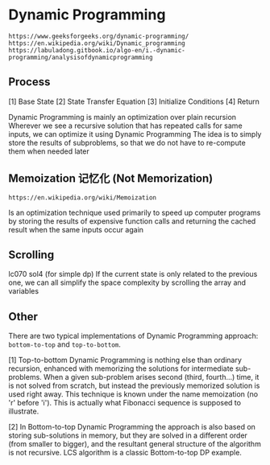 # Dynamic Programming
    https://www.geeksforgeeks.org/dynamic-programming/
    https://en.wikipedia.org/wiki/Dynamic_programming
    https://labuladong.gitbook.io/algo-en/i.-dynamic-programming/analysisofdynamicprogramming

## Process
[1] Base State
[2] State Transfer Equation
[3] Initialize Conditions
[4] Return

Dynamic Programming is mainly an optimization over plain recursion
Wherever we see a recursive solution that has repeated calls for same inputs, we can optimize it using Dynamic Programming
The idea is to simply store the results of subproblems, so that we do not have to re-compute them when needed later 


## Memoization 记忆化 (Not Memorization)
    https://en.wikipedia.org/wiki/Memoization
Is an optimization technique used primarily to speed up computer programs by storing the results of expensive function calls and returning the cached result when the same inputs occur again


## Scrolling
lc070 sol4 (for simple dp)
If the current state is only related to the previous one, we can all simplify the space complexity by scrolling the array and variables


## Other
There are two typical implementations of Dynamic Programming approach: `bottom-to-top` and `top-to-bottom`.

[1] Top-to-bottom Dynamic Programming is nothing else than ordinary recursion, enhanced with memorizing the solutions for intermediate sub-problems. 
When a given sub-problem arises second (third, fourth...) time, it is not solved from scratch, but instead the previously memorized solution is used right away. This technique is known under the name memoization (no 'r' before 'i').
This is actually what Fibonacci sequence is supposed to illustrate.

[2] In Bottom-to-top Dynamic Programming the approach is also based on storing sub-solutions in memory, but they are solved in a different order (from smaller to bigger), and the resultant general structure of the algorithm is not recursive. LCS algorithm is a classic Bottom-to-top DP example.

